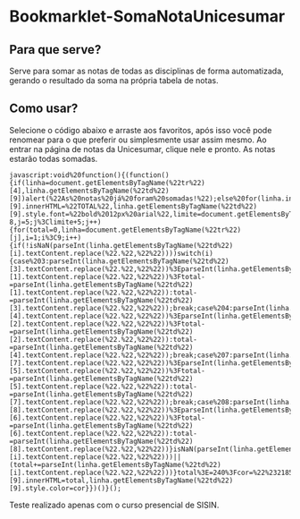 # Bookmarklet-SomaNotaUnicesumar 

## Para que serve?

Serve para somar as notas de todas as disciplinas de forma automatizada, gerando o resultado da soma na própria tabela de notas.

## Como usar?

Selecione o código abaixo e arraste aos favoritos, após isso você pode renomear para o que preferir ou simplesmente usar assim mesmo.
Ao entrar na página de notas da Unicesumar, clique nele e pronto. As notas estarão todas somadas.

```
javascript:void%20function(){(function(){if(linha=document.getElementsByTagName(%22tr%22)[4],linha.getElementsByTagName(%22td%22)[9])alert(%22As%20notas%20já%20foram%20somadas!%22);else%20for(linha.insertCell(9),linha.getElementsByTagName(%22td%22)[9].innerHTML=%22TOTAL%22,linha.getElementsByTagName(%22td%22)[9].style.font=%22bold%2012px%20arial%22,limite=document.getElementsByTagName(%22tr%22).length-8,j=5;j%3Climite+5;j++){for(total=0,linha=document.getElementsByTagName(%22tr%22)[j],i=1;i%3C9;i++){if(!isNaN(parseInt(linha.getElementsByTagName(%22td%22)[i].textContent.replace(%22.%22,%22%22))))switch(i){case%203:parseInt(linha.getElementsByTagName(%22td%22)[3].textContent.replace(%22.%22,%22%22))%3EparseInt(linha.getElementsByTagName(%22td%22)[1].textContent.replace(%22.%22,%22%22))%3Ftotal-=parseInt(linha.getElementsByTagName(%22td%22)[1].textContent.replace(%22.%22,%22%22)):total-=parseInt(linha.getElementsByTagName(%22td%22)[3].textContent.replace(%22.%22,%22%22));break;case%204:parseInt(linha.getElementsByTagName(%22td%22)[4].textContent.replace(%22.%22,%22%22))%3EparseInt(linha.getElementsByTagName(%22td%22)[2].textContent.replace(%22.%22,%22%22))%3Ftotal-=parseInt(linha.getElementsByTagName(%22td%22)[2].textContent.replace(%22.%22,%22%22)):total-=parseInt(linha.getElementsByTagName(%22td%22)[4].textContent.replace(%22.%22,%22%22));break;case%207:parseInt(linha.getElementsByTagName(%22td%22)[7].textContent.replace(%22.%22,%22%22))%3EparseInt(linha.getElementsByTagName(%22td%22)[5].textContent.replace(%22.%22,%22%22))%3Ftotal-=parseInt(linha.getElementsByTagName(%22td%22)[5].textContent.replace(%22.%22,%22%22)):total-=parseInt(linha.getElementsByTagName(%22td%22)[7].textContent.replace(%22.%22,%22%22));break;case%208:parseInt(linha.getElementsByTagName(%22td%22)[8].textContent.replace(%22.%22,%22%22))%3EparseInt(linha.getElementsByTagName(%22td%22)[6].textContent.replace(%22.%22,%22%22))%3Ftotal-=parseInt(linha.getElementsByTagName(%22td%22)[6].textContent.replace(%22.%22,%22%22)):total-=parseInt(linha.getElementsByTagName(%22td%22)[8].textContent.replace(%22.%22,%22%22))}isNaN(parseInt(linha.getElementsByTagName(%22td%22)[i].textContent.replace(%22.%22,%22%22)))||(total+=parseInt(linha.getElementsByTagName(%22td%22)[i].textContent.replace(%22.%22,%22%22)))}total%3E=240%3Fcor=%22%23218530%22:cor=%22%23851D1D%22,linha.getElementsByTagName(%22td%22)[9].innerHTML=total,linha.getElementsByTagName(%22td%22)[9].style.color=cor}})()}();
```

Teste realizado apenas com o curso presencial de SISIN.
